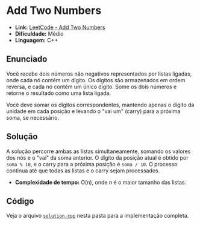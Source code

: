 # Add Two Numbers

- **Link:** [LeetCode - Add Two Numbers](https://leetcode.com/problems/add-two-numbers/description/)
- **Dificuldade:** Médio
- **Linguagem:** C++

## Enunciado

Você recebe dois números não negativos representados por listas ligadas, onde cada nó contém um dígito. Os dígitos são armazenados em ordem reversa, e cada nó contém um único dígito. Some os dois números e retorne o resultado como uma lista ligada.

Você deve somar os dígitos correspondentes, mantendo apenas o dígito da unidade em cada posição e levando o "vai um" (carry) para a próxima soma, se necessário.

## Solução

A solução percorre ambas as listas simultaneamente, somando os valores dos nós e o "vai" da soma anterior. O dígito da posição atual é obtido por `soma % 10`, e o carry para a próxima posição é `soma / 10`. O processo continua até que todas as listas e o carry sejam processados.

- **Complexidade de tempo:** O(n), onde n é o maior tamanho das listas.

## Código

Veja o arquivo [`solution.cpp`](./solution.cpp) nesta pasta para a implementação completa.
